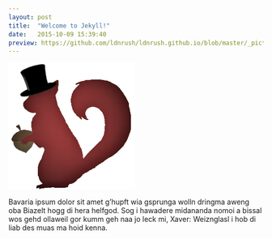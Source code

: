```yaml
---
layout: post
title:  "Welcome to Jekyll!"
date:   2015-10-09 15:39:40
preview: https://github.com/ldnrush/ldnrush.github.io/blob/master/_pictures/squirrel.png
---
```


![Picture 1](https://github.com/ldnrush/ldnrush.github.io/blob/master/_pictures/squirrel.png)

Bavaria ipsum dolor sit amet g’hupft wia gsprunga wolln dringma aweng oba Biazelt hogg di hera helfgod. Sog i hawadere midananda nomoi a bissal wos gehd ollaweil gor kumm geh naa jo leck mi, Xaver: Weiznglasl i hob di liab des muas ma hoid kenna.
